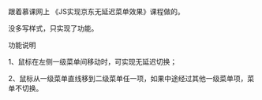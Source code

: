 跟着慕课网上 《JS实现京东无延迟菜单效果》课程做的。

没多写样式，只实现了功能。


功能说明

1、鼠标在左侧一级菜单间移动时，可实现无延迟切换；

2、鼠标从一级菜单直线移到二级菜单任一项，如果中途经过其他一级菜单项，菜单不切换。
